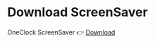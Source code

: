 # Download ScreenSaver

OneClock ScreenSaver 👉 [Download](https://onex-01.oss-cn-beijing.aliyuncs.com/oneclock/OneClock_ScreenSaver.saver.zip)
